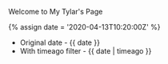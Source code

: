 ---
---

Welcome to My Tylar's Page

{% assign date = '2020-04-13T10:20:00Z' %}

- Original date - {{ date }}
- With timeago filter - {{ date | timeago }}
